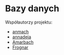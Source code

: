 # Bazy danych

Współautorzy projektu:
- [anmach](https://github.com/anmach)
- [annadeja](https://github.com/annadeja)
- [Amarbach](https://github.com/Amarbach)
- [Frognar](https://github.com/Frognar)
